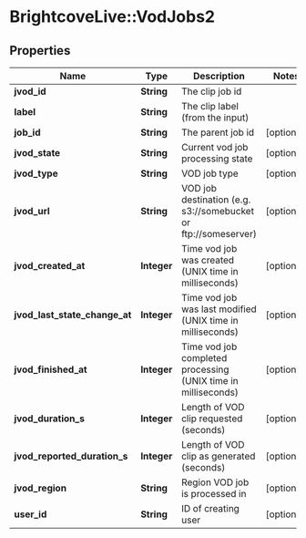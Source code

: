 # BrightcoveLive::VodJobs2

## Properties
Name | Type | Description | Notes
------------ | ------------- | ------------- | -------------
**jvod_id** | **String** | The clip job id | 
**label** | **String** | The clip label (from the input) | 
**job_id** | **String** | The parent job id | [optional] 
**jvod_state** | **String** | Current vod job processing state | [optional] 
**jvod_type** | **String** | VOD job type | [optional] 
**jvod_url** | **String** | VOD job destination (e.g. s3://somebucket or ftp://someserver) | [optional] 
**jvod_created_at** | **Integer** | Time vod job was created (UNIX time in milliseconds) | [optional] 
**jvod_last_state_change_at** | **Integer** | Time vod job was last modified (UNIX time in milliseconds) | [optional] 
**jvod_finished_at** | **Integer** | Time vod job completed processing (UNIX time in milliseconds) | [optional] 
**jvod_duration_s** | **Integer** | Length of VOD clip requested (seconds) | [optional] 
**jvod_reported_duration_s** | **Integer** | Length of VOD clip as generated (seconds) | [optional] 
**jvod_region** | **String** | Region VOD job is processed in | [optional] 
**user_id** | **String** | ID of creating user | [optional] 


